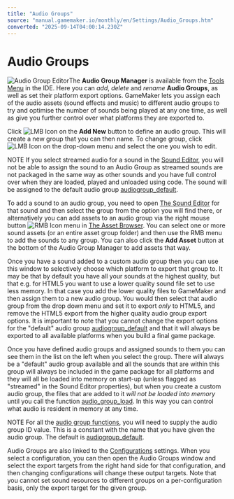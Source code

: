 ```yaml
---
title: "Audio Groups"
source: "manual.gamemaker.io/monthly/en/Settings/Audio_Groups.htm"
converted: "2025-09-14T04:00:14.230Z"
---
```


# Audio Groups

![Audio Group Editor](../assets/Images/Settings/Audio_Groups.png)The **Audio Group Manager** is available from the [Tools Menu](../IDE_Navigation/Menus/The_Tools_Menu.md) in the IDE. Here you can _add_, _delete_ and _rename_ **Audio Groups**, as well as set their platform export options. GameMaker lets you assign each of the audio assets (sound effects and music) to different audio groups to try and optimise the number of sounds being played at any one time, as well as give you further control over what platforms they are exported to.

Click ![LMB Icon](../assets/Images/Icons/Icon_LMB.png) on the **Add New** button to define an audio group. This will create a new group that you can then name. To change group, click ![LMB Icon](../assets/Images/Icons/Icon_LMB.png) on the drop-down menu and select the one you wish to edit.

NOTE If you select streamed audio for a sound in the [Sound Editor](../The_Asset_Editors/Sounds.md), you will not be able to assign the sound to an Audio Group as streamed sounds are not packaged in the same way as other sounds and you have full control over when they are loaded, played and unloaded using code. The sound will be assigned to the default audio group [audiogroup\_default](../GameMaker_Language/GML_Reference/Asset_Management/Audio/Audio_Groups/audiogroup_default.md).

To add a sound to an audio group, you need to open [The Sound Editor](../The_Asset_Editors/Sounds.md) for that sound and then select the group from the option you will find there, or alternatively you can add assets to an audio group via the right mouse button ![RMB Icon](../assets/Images/Icons/Icon_RMB.png) menu in [The Asset Browser](../Introduction/The_Asset_Browser.md). You can select one or more sound assets (or an entire asset group folder) and then use the RMB menu to add the sounds to any group. You can also click the **Add Asset** button at the bottom of the Audio Group Manager to add assets that way.

Once you have a sound added to a custom audio group then you can use this window to selectively choose which platform to export that group to. It may be that by default you have all your sounds at the highest quality, but that e.g. for HTML5 you want to use a lower quality sound file set to use less memory. In that case you add the lower quality files to GameMaker and then assign them to a new audio group. You would then select that audio group from the drop down menu and set it to export _only_ to HTML5, and remove the HTML5 export from the higher quality audio group export options. It is important to note that you cannot change the export options for the "default" audio group [audiogroup\_default](../GameMaker_Language/GML_Reference/Asset_Management/Audio/Audio_Groups/audiogroup_default.md) and that it will always be exported to all available platforms when you build a final game package.

Once you have defined audio groups and assigned sounds to them you can see them in the list on the left when you select the group. There will always be a "default" audio group available and all the sounds that are within this group will always be included in the game package for all platforms and they will all be loaded into memory on start-up (unless flagged as "streamed" in the Sound Editor properties), but when you create a custom audio group, the files that are added to it _will not be loaded into memory_ until you call the function [audio\_group\_load](../GameMaker_Language/GML_Reference/Asset_Management/Audio/Audio_Groups/audio_group_load.md). In this way you can control what audio is resident in memory at any time.

NOTE For all the [audio group functions](../GameMaker_Language/GML_Reference/Asset_Management/Audio/Audio_Groups/Audio_Groups.md), you will need to supply the audio group ID value. This is a constant with the name that you have given the audio group. The default is [audiogroup\_default](../GameMaker_Language/GML_Reference/Asset_Management/Audio/Audio_Groups/audiogroup_default.md).

Audio Groups are also linked to the [Configurations](Configurations.md) settings. When you select a configuration, you can then open the Audio Groups window and select the export targets from the right hand side for that configuration, and then changing configurations will change these output targets. Note that you cannot set sound resources to different groups on a per-configuration basis, only the export target for the given group.